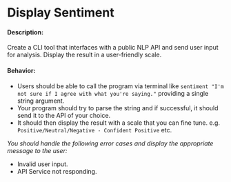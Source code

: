 # Display Sentiment

#### Description:

Create a CLI tool that interfaces with a public NLP API and send user input for analysis. Display the result in a user-friendly scale.

#### Behavior:

-   Users should be able to call the program via terminal like `sentiment "I'm not sure if I agree with what you're saying."` providing a single string argument.
-   Your program should try to parse the string and if successful, it should send it to the API of your choice.
-   It should then display the result with a scale that you can fine tune. e.g. `Positive/Neutral/Negative - Confident Positive` etc.

*You should handle the following error cases and display the appropriate message to the user:*

- Invalid user input.
- API Service not responding.
